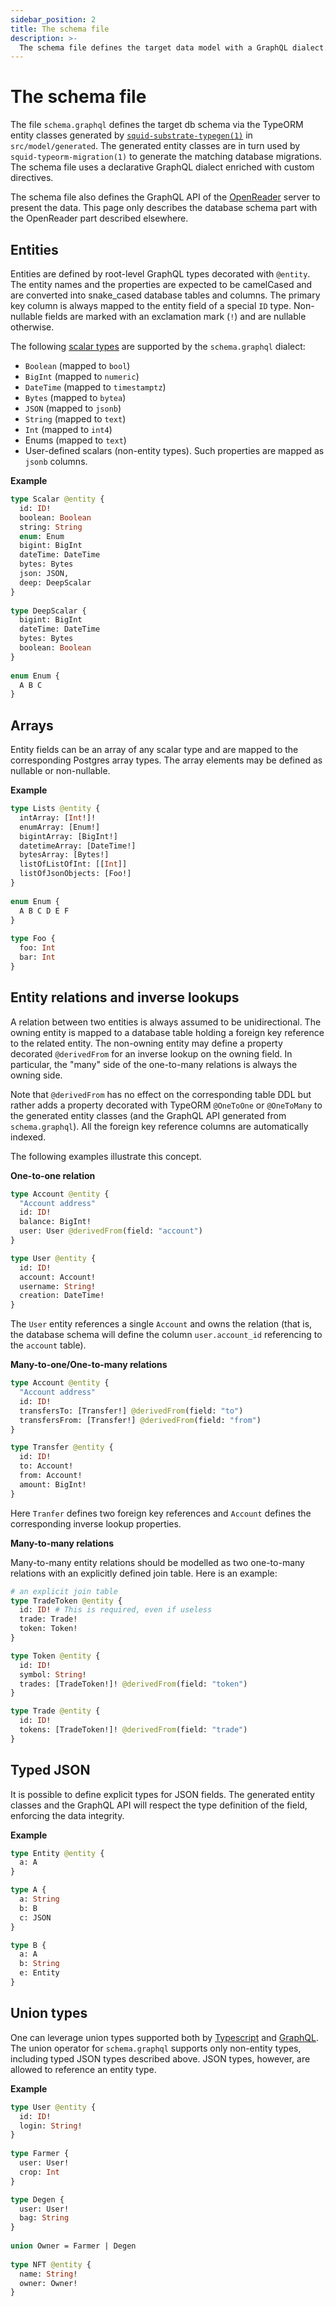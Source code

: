 ```yaml
---
sidebar_position: 2
title: The schema file
description: >-
  The schema file defines the target data model with a GraphQL dialect.
---
```


# The schema file

The file `schema.graphql` defines the target db schema via the TypeORM entity classes generated by [`squid-substrate-typegen(1)`](https://github.com/subsquid/squid/tree/master/substrate-typegen) in `src/model/generated`. The generated entity classes are in turn used by `squid-typeorm-migration(1)` to generate the matching database migrations. The schema file uses a declarative GraphQL dialect enriched with custom directives.  

The schema file also defines the GraphQL API of the [OpenReader](https://github.com/subsquid/squid/tree/master/openreader) server to present the data. This page only describes the database schema part with the OpenReader part described elsewhere.

## Entities

Entities are defined by root-level GraphQL types decorated with `@entity`. The entity names and the properties are expected to be camelCased and are converted into snake_cased database tables and columns. The primary key column is always mapped to the entity field of a special `ID` type. Non-nullable fields are marked with an exclamation mark (`!`) and are nullable otherwise. 

The following [scalar types](https://graphql.org/learn/schema/#scalar-types) are supported by the `schema.graphql` dialect:

- `Boolean` (mapped to `bool`)
- `BigInt` (mapped to `numeric`)
- `DateTime` (mapped to `timestamptz`)
- `Bytes` (mapped to `bytea`)
- `JSON` (mapped to `jsonb`)
- `String` (mapped to `text`)
- `Int` (mapped to `int4`)
- Enums (mapped to `text`)
- User-defined scalars (non-entity types). Such properties are mapped as `jsonb` columns.

**Example** 
```graphql
type Scalar @entity {
  id: ID!
  boolean: Boolean
  string: String
  enum: Enum
  bigint: BigInt
  dateTime: DateTime
  bytes: Bytes
  json: JSON,
  deep: DeepScalar
}
        
type DeepScalar {
  bigint: BigInt
  dateTime: DateTime
  bytes: Bytes
  boolean: Boolean
}
        
enum Enum {
  A B C
}
```

## Arrays

Entity fields can be an array of any scalar type and are mapped to the corresponding Postgres array types. The array elements may be defined as nullable or non-nullable.

**Example**

```graphql
type Lists @entity {
  intArray: [Int!]!
  enumArray: [Enum!]
  bigintArray: [BigInt!]
  datetimeArray: [DateTime!]
  bytesArray: [Bytes!]
  listOfListOfInt: [[Int]]
  listOfJsonObjects: [Foo!]
}
        
enum Enum {
  A B C D E F
}
        
type Foo {
  foo: Int
  bar: Int
}
```

## Entity relations and inverse lookups

A relation between two entities is always assumed to be unidirectional. The owning entity is mapped to a database table holding a foreign key reference to the related entity. The non-owning entity may define a property decorated `@derivedFrom` for an inverse lookup on the owning field. In particular, the "many" side of the one-to-many relations is always the owning side.

Note that `@derivedFrom` has no effect on the corresponding table DDL but rather adds a property decorated with TypeORM `@OneToOne` or `@OneToMany` to the generated entity classes (and the GraphQL API generated from `schema.graphql`). All the foreign key reference columns are automatically indexed. 

The following examples illustrate this concept.

**One-to-one relation**

```graphql
type Account @entity {
  "Account address"
  id: ID!
  balance: BigInt!
  user: User @derivedFrom(field: "account")
}

type User @entity {
  id: ID!
  account: Account!
  username: String!
  creation: DateTime!
}
```

The `User` entity references a single `Account` and owns the relation (that is, the database schema will define the column `user.account_id` referencing to the `account` table).  

**Many-to-one/One-to-many relations**

```graphql
type Account @entity {
  "Account address"
  id: ID!
  transfersTo: [Transfer!] @derivedFrom(field: "to")
  transfersFrom: [Transfer!] @derivedFrom(field: "from")
}

type Transfer @entity {
  id: ID!
  to: Account!
  from: Account!
  amount: BigInt! 
}

```

Here `Tranfer` defines two foreign key references and `Account` defines the corresponding inverse lookup properties.

**Many-to-many relations**

Many-to-many entity relations should be modelled as two one-to-many relations with an explicitly defined join table. 
Here is an example:

```graphql
# an explicit join table 
type TradeToken @entity {
  id: ID! # This is required, even if useless
  trade: Trade!
  token: Token! 
}

type Token @entity {
  id: ID!
  symbol: String!
  trades: [TradeToken!]! @derivedFrom(field: "token")    
}

type Trade @entity {
  id: ID!
  tokens: [TradeToken!]! @derivedFrom(field: "trade")
}
```

## Typed JSON

It is possible to define explicit types for JSON fields. The generated entity classes and the GraphQL API will respect the type definition of the field, enforcing the data integrity.

**Example**
```graphql
type Entity @entity {
  a: A
}

type A {
  a: String
  b: B
  c: JSON
}

type B {
  a: A
  b: String
  e: Entity
}
```

## Union types

One can leverage union types supported both by [Typescript](https://www.typescriptlang.org/docs/handbook/2/everyday-types.html#union-types) and [GraphQL](https://graphql.org/learn/schema/#union-types).  The union operator for `schema.graphql` supports only non-entity types, including typed JSON types described above. JSON types, however, are allowed to reference an entity type.

**Example**
```graphql
type User @entity {
  id: ID!
  login: String!
}
        
type Farmer {
  user: User!
  crop: Int
}

type Degen {
  user: User!
  bag: String
}
        
union Owner = Farmer | Degen
        
type NFT @entity {
  name: String!
  owner: Owner!
}
```
